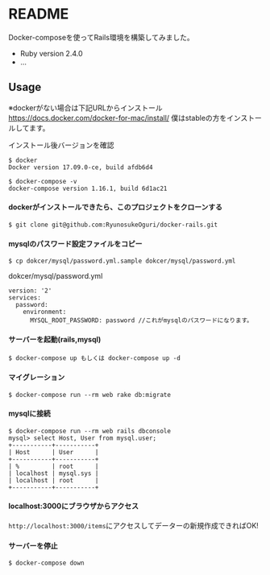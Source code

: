 # README

Docker-composeを使ってRails環境を構築してみました。

* Ruby version
2.4.0
* ...


## Usage 

※dockerがない場合は下記URLからインストール
https://docs.docker.com/docker-for-mac/install/
僕はstableの方をインストールしてます。

インストール後バージョンを確認
```
$ docker
Docker version 17.09.0-ce, build afdb6d4

$ docker-compose -v
docker-compose version 1.16.1, build 6d1ac21
```

#### dockerがインストールできたら、このプロジェクトをクローンする
```
$ git clone git@github.com:RyunosukeOguri/docker-rails.git
```

#### mysqlのパスワード設定ファイルをコピー
```
$ cp dokcer/mysql/password.yml.sample dokcer/mysql/password.yml 
```
dokcer/mysql/password.yml
```
version: '2'
services:
  password:
    environment:
      MYSQL_ROOT_PASSWORD: password //これがmysqlのパスワードになります。
```

#### サーバーを起動(rails,mysql)
```
$ docker-compose up もしくは docker-compose up -d
```

#### マイグレーション
```
$ docker-compose run --rm web rake db:migrate
```

#### mysqlに接続
```
$ docker-compose run --rm web rails dbconsole
mysql> select Host, User from mysql.user;
+-----------+-----------+
| Host      | User      |
+-----------+-----------+
| %         | root      |
| localhost | mysql.sys |
| localhost | root      |
+-----------+-----------+
```

#### localhost:3000にブラウザからアクセス

``http://localhost:3000/items``にアクセスしてデーターの新規作成できればOK!


#### サーバーを停止
```
$ docker-compose down
```
